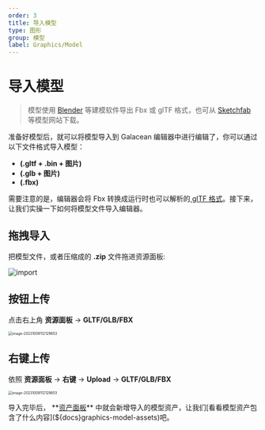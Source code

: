 ```yaml
---
order: 3
title: 导入模型
type: 图形
group: 模型
label: Graphics/Model
---
```


# 导入模型

> 模型使用 [Blender](https://docs.blender.org/manual/en/2.80/addons/io_scene_gltf2.html) 等建模软件导出 Fbx 或 glTF 格式，也可从 [Sketchfab](https://sketchfab.com/) 等模型网站下载。

准备好模型后，就可以将模型导入到 Galacean 编辑器中进行编辑了，你可以通过以下文件格式导入模型：

- **(.gltf + .bin + 图片)**
- **(.glb + 图片)**
- **(.fbx)**

需要注意的是，编辑器会将 Fbx 转换成运行时也可以解析的[ glTF 格式](${docs}graphics-model-glTF)。接下来，让我们实操一下如何将模型文件导入编辑器。

## 拖拽导入

把模型文件，或者压缩成的 **.zip** 文件拖进资源面板:

<img src="https://gw.alipayobjects.com/zos/OasisHub/d34e7e5f-495f-4777-80e5-860ac7772681/import.gif" alt="import" 
style="zoom:100%;" />

## 按钮上传

点击右上角 **资源面板** -> **GLTF/GLB/FBX**

<img src="https://gw.alipayobjects.com/zos/OasisHub/0d250b2d-4559-4333-802d-be2613db388c/image-20231009112129853.png" alt="image-20231009112129853" style="zoom:50%;" />

## 右键上传

依照 **资源面板** -> **右键** -> **Upload** -> **GLTF/GLB/FBX**

<img src="https://mdn.alipayobjects.com/huamei_yo47yq/afts/img/A*OtKERZfkrEAAAAAAAAAAAAAADhuCAQ/original" alt="image-20231009112129853" style="zoom:50%;" />

导入完毕后， **[资产面板](${docs}interface-assets)** 中就会新增导入的模型资产，让我们[看看模型资产包含了什么内容](${docs}graphics-model-assets)吧。
